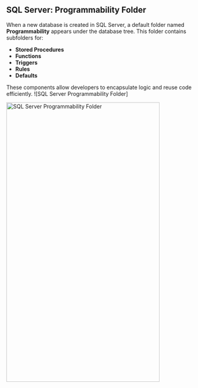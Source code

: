 ## SQL Server: Programmability Folder

When a new database is created in SQL Server, a default folder named **Programmability** appears under the database tree. This folder contains subfolders for:

- **Stored Procedures**
- **Functions**
- **Triggers**
- **Rules**
- **Defaults**

These components allow developers to encapsulate logic and reuse code efficiently.
![SQL Server Programmability Folder]

<img width="402" height="733" alt="SQL Server Programmability Folder" src="https://github.com/user-attachments/assets/4267899a-64ae-4bd6-aea6-d964cfe0d8dd" />
